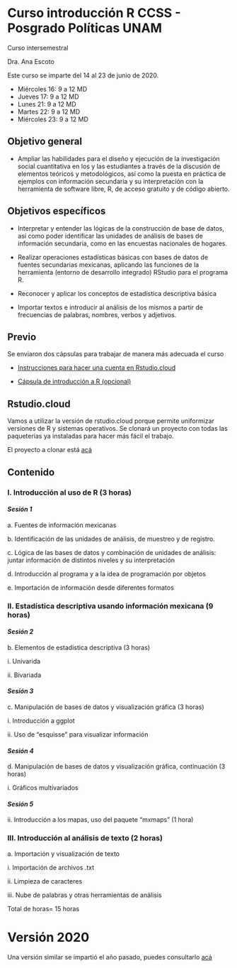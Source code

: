 # Curso introducción R CCSS - Posgrado Políticas UNAM
 Curso intersemestral
 
Dra. Ana Escoto

Este curso se imparte del 14 al 23 de junio de 2020.

+ Miércoles 16: 9 a 12 MD
+ Jueves 17: 9 a 12 MD
+ Lunes 21: 9 a 12 MD
+ Martes 22: 9 a 12 MD
+ Miércoles 23: 9 a 12 MD


## Objetivo general
*	Ampliar las habilidades para el diseño y ejecución de la investigación social cuantitativa en los y las estudiantes a través de la discusión de elementos teóricos y metodológicos, así como la puesta en práctica de ejemplos con información secundaria y su interpretación con la herramienta de software libre, R, de acceso gratuito y de código abierto.  

## Objetivos específicos
*	Interpretar y entender las lógicas de la construcción de base de datos, así como poder identificar las unidades de análisis de bases de información secundaria, como en las encuestas nacionales de hogares.

*	Realizar operaciones estadísticas básicas con bases de datos de fuentes secundarias mexicanas, aplicando las funciones de la herramienta (entorno de desarrollo integrado) RStudio para el programa R. 

*	Reconocer y aplicar los conceptos de estadística descriptiva básica 

*	Importar textos e introducir al análisis de los mismos a partir de frecuencias de palabras, nombres, verbos y adjetivos.

## Previo

Se enviaron dos cápsulas para trabajar de manera más adecuada el curso

* [Instrucciones para hacer una cuenta en Rstudio.cloud](https://www.youtube.com/watch?v=Jcw146tEa5w)

* [Cápsula de introducción a R (opcional)](https://www.youtube.com/watch?v=HR2MXwrzt00)

## Rstudio.cloud

Vamos a utilizar la versión de rstudio.cloud porque permite uniformizar versiones de R y sistemas operativos. Se clonará un proyecto con todas las paqueterías ya instaladas para hacer más fácil el trabajo. 

El proyecto a clonar está [acá](https://rstudio.cloud/project/2624193) 


## Contenido

### I.	Introducción al uso de R (3 horas)

#### *Sesión 1*

a. Fuentes de información mexicanas

b. Identificación de las unidades de análisis, de muestreo y de registro.

c. Lógica de las bases de datos y combinación de unidades de análisis: juntar información de distintos niveles y su interpretación

d. Introducción al programa y a la idea de programación por objetos

e. Importación de información desde diferentes formatos


### II.	Estadística descriptiva usando información mexicana (9 horas)

#### *Sesión 2*

b.	Elementos de estadística descriptiva (3 horas)

i.	Univarida

ii.	Bivariada


#### *Sesión 3*

c.	Manipulación de bases de datos y visualización gráfica  (3 horas)

i.	Introducción a ggplot

ii.	Uso de “esquisse” para visualizar información



#### *Sesión 4*

d.	Manipulación de bases de datos y visualización gráfica, continuación  (3 horas)

i.	Gráficos multivariados


#### *Sesión 5*

ii.	Introducción a los mapas, uso del paquete “mxmaps” (1 hora)


### III.	Introducción al análisis de texto (2 horas)

a.	Importación y visualización de texto

i.	Importación de archivos .txt

ii.	Limpieza de caracteres

iii.	Nube de palabras y otras herramientas de análisis


Total de horas= 15 horas

# Versión 2020

Una versión similar se impartió el año pasado, puedes consultarlo [acá](https://github.com/aniuxa/CursoR-posgrado-pol)
